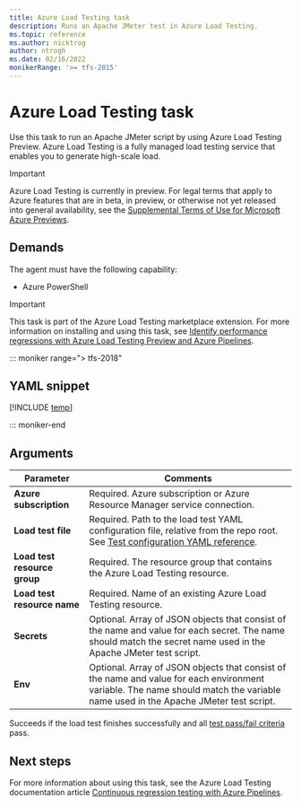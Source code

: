 ```yaml
---
title: Azure Load Testing task
description: Runs an Apache JMeter test in Azure Load Testing.
ms.topic: reference
ms.author: nicktrog
author: ntrogh
ms.date: 02/16/2022
monikerRange: '>= tfs-2015'
---
```


# Azure Load Testing task

Use this task to run an Apache JMeter script by using Azure Load Testing Preview. Azure Load Testing is a fully managed load testing service that enables you to generate high-scale load.

> [!IMPORTANT]
> Azure Load Testing is currently in preview. For legal terms that apply to Azure features that are in beta, in preview, or otherwise not yet released into general availability, see the [Supplemental Terms of Use for Microsoft Azure Previews](https://azure.microsoft.com/support/legal/preview-supplemental-terms/).

## Demands

The agent must have the following capability:

* Azure PowerShell

> [!IMPORTANT]
> This task is part of the Azure Load Testing marketplace extension. For more information on installing and using this task, see [Identify performance regressions with Azure Load Testing Preview and Azure Pipelines](/azure/load-testing/tutorial-cicd-azure-pipelines).

::: moniker range="> tfs-2018"

## YAML snippet

[!INCLUDE [temp](../includes/yaml/azure-load-testing-v1.md)]

::: moniker-end

## Arguments

| Parameter                    | Comments                                                                    |
|------------------------------|-----------------------------------------------------------------------------|
| **Azure subscription**       | Required. Azure subscription or Azure Resource Manager service connection.  |
| **Load test file**           | Required. Path to the load test YAML configuration file, relative from the repo root. <BR>See [Test configuration YAML reference](/azure/load-testing/reference-test-config-yaml).   |
| **Load test resource group** | Required. The resource group that contains the Azure Load Testing resource. |
| **Load test resource name**  | Required. Name of an existing Azure Load Testing resource.                  |
| **Secrets**                  | Optional. Array of JSON objects that consist of the name and value for each secret. The name should match the secret name used in the Apache JMeter test script. |
| **Env**                      | Optional. Array of JSON objects that consist of the name and value for each environment variable. The name should match the variable name used in the Apache JMeter test script. |

Succeeds if the load test finishes successfully and all [test pass/fail criteria](/azure/load-testing/how-to-define-test-criteria) pass.

## Next steps

For more information about using this task, see the Azure Load Testing documentation article [Continuous regression testing with Azure Pipelines](/azure/load-testing/tutorial-cicd-azure-pipelines).
